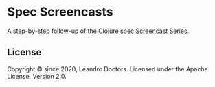 # Spec Screencasts

A step-by-step follow-up of the [Clojure spec Screencast Series](https://www.youtube.com/watch?v=nqY4nUMfus8&list=PLZdCLR02grLrju9ntDh3RGPpWSWBvjwXg).


## License

Copyright © since 2020, Leandro Doctors.
Licensed under the Apache License, Version 2.0.
